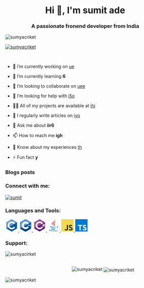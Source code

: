 <h1 align="center">Hi 👋, I'm sumit ade</h1>
<h3 align="center">A passionate fronend developer from India</h3>

<p align="left"> <img src="https://komarev.com/ghpvc/?username=sumyacriket&label=Profile%20views&color=0e75b6&style=flat" alt="sumyacriket" /> </p>

<p align="left"> <a href="https://github.com/ryo-ma/github-profile-trophy"><img src="https://github-profile-trophy.vercel.app/?username=sumyacriket" alt="sumyacriket" /></a> </p>

<p align="left"> <a href="https://twitter.com/" target="blank"><img src="https://img.shields.io/twitter/follow/?logo=twitter&style=for-the-badge" alt="" /></a> </p>

- 🔭 I’m currently working on [ue](ueie)

- 🌱 I’m currently learning **6**

- 👯 I’m looking to collaborate on [uee](ue4i)

- 🤝 I’m looking for help with [i5o](tt)

- 👨‍💻 All of my projects are available at [ihi](ihi)

- 📝 I regularly write articles on [iyo](iyo)

- 💬 Ask me about **iir6**

- 📫 How to reach me **igh**

- 📄 Know about my experiences [th](th)

- ⚡ Fun fact **y**

### Blogs posts
<!-- BLOG-POST-LIST:START -->
<!-- BLOG-POST-LIST:END -->

<h3 align="left">Connect with me:</h3>
<p align="left">
<a href="https://dev.to/sumit" target="blank"><img align="center" src="https://raw.githubusercontent.com/rahuldkjain/github-profile-readme-generator/master/src/images/icons/Social/devto.svg" alt="sumit" height="30" width="40" /></a>
</p>

<h3 align="left">Languages and Tools:</h3>
<p align="left"> <a href="https://www.cprogramming.com/" target="_blank" rel="noreferrer"> <img src="https://raw.githubusercontent.com/devicons/devicon/master/icons/c/c-original.svg" alt="c" width="40" height="40"/> </a> <a href="https://www.w3schools.com/cpp/" target="_blank" rel="noreferrer"> <img src="https://raw.githubusercontent.com/devicons/devicon/master/icons/cplusplus/cplusplus-original.svg" alt="cplusplus" width="40" height="40"/> </a> <a href="https://www.w3schools.com/cs/" target="_blank" rel="noreferrer"> <img src="https://raw.githubusercontent.com/devicons/devicon/master/icons/csharp/csharp-original.svg" alt="csharp" width="40" height="40"/> </a> <a href="https://www.java.com" target="_blank" rel="noreferrer"> <img src="https://raw.githubusercontent.com/devicons/devicon/master/icons/java/java-original.svg" alt="java" width="40" height="40"/> </a> <a href="https://developer.mozilla.org/en-US/docs/Web/JavaScript" target="_blank" rel="noreferrer"> <img src="https://raw.githubusercontent.com/devicons/devicon/master/icons/javascript/javascript-original.svg" alt="javascript" width="40" height="40"/> </a> <a href="https://www.typescriptlang.org/" target="_blank" rel="noreferrer"> <img src="https://raw.githubusercontent.com/devicons/devicon/master/icons/typescript/typescript-original.svg" alt="typescript" width="40" height="40"/> </a> </p>

<h3 align="left">Support:</h3>
<p><a href="https://www.buymeacoffee.com/sumyacirket"> <img align="left" src="https://cdn.buymeacoffee.com/buttons/v2/default-yellow.png" height="50" width="210" alt="sumyacirket" /></a></p><br><br>

<p><img align="left" src="https://github-readme-stats.vercel.app/api/top-langs?username=sumyacriket&show_icons=true&locale=en&layout=compact" alt="sumyacriket" /></p>

<p>&nbsp;<img align="center" src="https://github-readme-stats.vercel.app/api?username=sumyacriket&show_icons=true&locale=en" alt="sumyacriket" /></p>

<p><img align="center" src="https://github-readme-streak-stats.herokuapp.com/?user=sumyacriket&" alt="sumyacriket" /></p>

